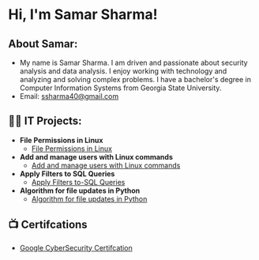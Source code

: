 <h1>Hi, I'm Samar Sharma! </h1>

<h2> About Samar:</h2>

- My name is Samar Sharma. I am driven and passionate about security analysis and data analysis. I enjoy working with technology and analyzing and solving complex problems. I have a bachelor's degree in Computer Information Systems from Georgia State University.
- Email: ssharma40@gmail.com

<h2>👨‍💻 IT Projects:</h2>

- <b>File Permissions in Linux</b>
  - [File Permissions in Linux](https://github.com/SamarSharma/File-Permissions-in-Linux)
- <b>Add and manage users with Linux commands</b>
  - [Add and manage users with Linux commands](https://github.com/SamarSharma/Add-and-manage-users-with-Linux-commands)
- <b>Apply Filters to SQL Queries</b>
  - [Apply Filters to-SQL Queries](https://github.com/SamarSharma/Apply-Filters-to-SQL-Queries)
- <b>Algorithm for file updates in Python</b>
  - [Algorithm for file updates in Python](https://github.com/SamarSharma/Algorithm-for-file-updates-in-Python)
 



<h2>📺 Certifcations</h2>

- [Google CyberSecurity Certifcation](https://i.imgur.com/Lq8QDq6.png)


